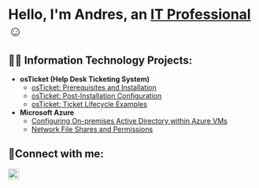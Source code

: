 <h1>Hello, I'm Andres, an <a href="https://linkedin.com/in/andres-it">IT Professional</a>☺</h1>

<h2>👨‍💻 Information Technology Projects:</h2>

- <b>osTicket (Help Desk Ticketing System)</b>
  - [osTicket: Prerequisites and Installation](https://github.com/anbere/osticket-prereqs)
  - [osTicket: Post-Installation Configuration](https://github.com/anbere/post-install-config)
  - [osTicket: Ticket Lifecycle Examples](https://github.com/anbere/ticket-lifecycle)
- <b>Microsoft Azure</b>
  - [Configuring On-premises Active Directory within Azure VMs](https://github.com/anbere/configure-ad)
  - [Network File Shares and Permissions](https://github.com/anbere/network-fileshare-permissions)

<h2>🤳Connect with me:</h2>

[<img align="left" alt="andres | LinkedIn" width="22px" src="https://cdn.jsdelivr.net/npm/simple-icons@v3/icons/linkedin.svg" />][linkedin]

[linkedin]: https://linkedin.com/in/andres-it
